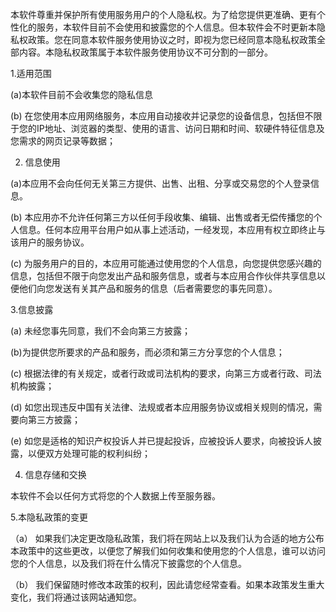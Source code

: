 本软件尊重并保护所有使用服务用户的个人隐私权。为了给您提供更准确、更有个性化的服务，本软件目前不会使用和披露您的个人信息。但本软件会不时更新本隐私权政策。您在同意本软件服务使用协议之时，即视为您已经同意本隐私权政策全部内容。本隐私权政策属于本软件服务使用协议不可分割的一部分。

1.适用范围

(a)本软件目前不会收集您的隐私信息

(b) 在您使用本应用网络服务，本应用自动接收并记录您的设备信息，包括但不限于您的IP地址、浏览器的类型、使用的语言、访问日期和时间、软硬件特征信息及您需求的网页记录等数据；

2. 信息使用

(a)本应用不会向任何无关第三方提供、出售、出租、分享或交易您的个人登录信息。 

(b) 本应用亦不允许任何第三方以任何手段收集、编辑、出售或者无偿传播您的个人信息。任何本应用平台用户如从事上述活动，一经发现，本应用有权立即终止与该用户的服务协议。

(c) 为服务用户的目的，本应用可能通过使用您的个人信息，向您提供您感兴趣的信息，包括但不限于向您发出产品和服务信息，或者与本应用合作伙伴共享信息以便他们向您发送有关其产品和服务的信息（后者需要您的事先同意）。

3.信息披露

(a) 未经您事先同意，我们不会向第三方披露；

(b)为提供您所要求的产品和服务，而必须和第三方分享您的个人信息；

(c) 根据法律的有关规定，或者行政或司法机构的要求，向第三方或者行政、司法机构披露；

(d) 如您出现违反中国有关法律、法规或者本应用服务协议或相关规则的情况，需要向第三方披露；

(e) 如您是适格的知识产权投诉人并已提起投诉，应被投诉人要求，向被投诉人披露，以便双方处理可能的权利纠纷；

4. 信息存储和交换

本软件不会以任何方式将您的个人数据上传至服务器。

5.本隐私政策的变更

（a） 如果我们决定更改隐私政策，我们将在网站上以及我们认为合适的地方公布本政策中的这些更改，以便您了解我们如何收集和使用您的个人信息，谁可以访问您的个人信息，以及我们将在什么情况下披露您的个人信息。

（b） 我们保留随时修改本政策的权利，因此请您经常查看。如果本政策发生重大变化，我们将通过该网站通知您。
